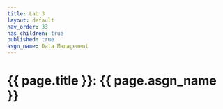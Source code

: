 ```yaml
---
title: Lab 3
layout: default
nav_order: 33
has_children: true
published: true
asgn_name: Data Management
---
```


# {{ page.title }}: {{ page.asgn_name }}
